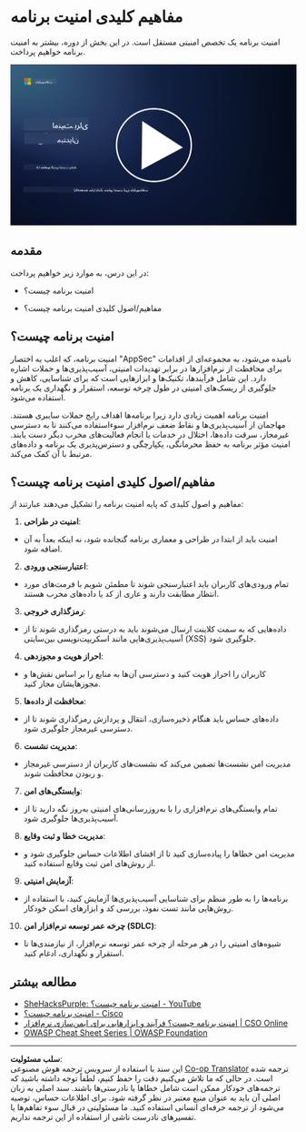 <!--
CO_OP_TRANSLATOR_METADATA:
{
  "original_hash": "e4b56bb23078d3ffb7ad407d280b0c36",
  "translation_date": "2025-09-03T18:36:25+00:00",
  "source_file": "5.1 AppSec key concepts.md",
  "language_code": "fa"
}
-->
# مفاهیم کلیدی امنیت برنامه

امنیت برنامه یک تخصص امنیتی مستقل است. در این بخش از دوره، بیشتر به امنیت برنامه خواهیم پرداخت.

[![تماشای ویدیو](../../translated_images/5-1_placeholder.29d7c06237ea84d113c4d91a72ee86a08f73f60187f2a32828c28cfda4f0aeb5.fa.png)](https://learn-video.azurefd.net/vod/player?id=d81dc210-ee8a-445a-aee0-aaf8a2b37af2)

## مقدمه

در این درس، به موارد زیر خواهیم پرداخت:

- امنیت برنامه چیست؟

- مفاهیم/اصول کلیدی امنیت برنامه چیست؟

## امنیت برنامه چیست؟

امنیت برنامه، که اغلب به اختصار "AppSec" نامیده می‌شود، به مجموعه‌ای از اقدامات برای محافظت از نرم‌افزارها در برابر تهدیدات امنیتی، آسیب‌پذیری‌ها و حملات اشاره دارد. این شامل فرآیندها، تکنیک‌ها و ابزارهایی است که برای شناسایی، کاهش و جلوگیری از ریسک‌های امنیتی در طول چرخه توسعه، استقرار و نگهداری یک برنامه استفاده می‌شود.

امنیت برنامه اهمیت زیادی دارد زیرا برنامه‌ها اهداف رایج حملات سایبری هستند. مهاجمان از آسیب‌پذیری‌ها و نقاط ضعف نرم‌افزار سوءاستفاده می‌کنند تا به دسترسی غیرمجاز، سرقت داده‌ها، اختلال در خدمات یا انجام فعالیت‌های مخرب دیگر دست یابند. امنیت مؤثر برنامه به حفظ محرمانگی، یکپارچگی و دسترس‌پذیری یک برنامه و داده‌های مرتبط با آن کمک می‌کند.

## مفاهیم/اصول کلیدی امنیت برنامه چیست؟

مفاهیم و اصول کلیدی که پایه امنیت برنامه را تشکیل می‌دهند عبارتند از:

1. **امنیت در طراحی**:

- امنیت باید از ابتدا در طراحی و معماری برنامه گنجانده شود، نه اینکه بعداً به آن اضافه شود.

2. **اعتبارسنجی ورودی**:

- تمام ورودی‌های کاربران باید اعتبارسنجی شوند تا مطمئن شویم با فرمت‌های مورد انتظار مطابقت دارند و عاری از کد یا داده‌های مخرب هستند.

3. **رمزگذاری خروجی**:

- داده‌هایی که به سمت کلاینت ارسال می‌شوند باید به درستی رمزگذاری شوند تا از آسیب‌پذیری‌هایی مانند اسکریپت‌نویسی بین‌سایتی (XSS) جلوگیری شود.

4. **احراز هویت و مجوزدهی**:

- کاربران را احراز هویت کنید و دسترسی آن‌ها به منابع را بر اساس نقش‌ها و مجوزهایشان مجاز کنید.

5. **محافظت از داده‌ها**:

- داده‌های حساس باید هنگام ذخیره‌سازی، انتقال و پردازش رمزگذاری شوند تا از دسترسی غیرمجاز جلوگیری شود.

6. **مدیریت نشست**:

- مدیریت امن نشست‌ها تضمین می‌کند که نشست‌های کاربران از دسترسی غیرمجاز و ربودن محافظت شوند.

7. **وابستگی‌های امن**:

- تمام وابستگی‌های نرم‌افزاری را با به‌روزرسانی‌های امنیتی به‌روز نگه دارید تا از آسیب‌پذیری‌ها جلوگیری شود.

8. **مدیریت خطا و ثبت وقایع**:

- مدیریت امن خطاها را پیاده‌سازی کنید تا از افشای اطلاعات حساس جلوگیری شود و از روش‌های امن ثبت وقایع استفاده کنید.

9. **آزمایش امنیتی**:

- برنامه‌ها را به طور منظم برای شناسایی آسیب‌پذیری‌ها آزمایش کنید، با استفاده از روش‌هایی مانند تست نفوذ، بررسی کد و ابزارهای اسکن خودکار.

10. **چرخه عمر توسعه نرم‌افزار امن (SDLC)**:

- شیوه‌های امنیتی را در هر مرحله از چرخه عمر توسعه نرم‌افزار، از نیازمندی‌ها تا استقرار و نگهداری، ادغام کنید.

## مطالعه بیشتر

- [SheHacksPurple: امنیت برنامه چیست؟ - YouTube](https://www.youtube.com/watch?v=eNmccQNzSSY)
- [امنیت برنامه چیست؟ - Cisco](https://www.cisco.com/c/en/us/solutions/security/application-first-security/what-is-application-security.html#~how-does-it-work)
- [امنیت برنامه چیست؟ فرآیند و ابزارهایی برای ایمن‌سازی نرم‌افزار | CSO Online](https://www.csoonline.com/article/566471/what-is-application-security-a-process-and-tools-for-securing-software.html)
- [OWASP Cheat Sheet Series | OWASP Foundation](https://owasp.org/www-project-cheat-sheets/)

---

**سلب مسئولیت**:  
این سند با استفاده از سرویس ترجمه هوش مصنوعی [Co-op Translator](https://github.com/Azure/co-op-translator) ترجمه شده است. در حالی که ما تلاش می‌کنیم دقت را حفظ کنیم، لطفاً توجه داشته باشید که ترجمه‌های خودکار ممکن است شامل خطاها یا نادرستی‌ها باشند. سند اصلی به زبان اصلی آن باید به عنوان منبع معتبر در نظر گرفته شود. برای اطلاعات حساس، توصیه می‌شود از ترجمه حرفه‌ای انسانی استفاده کنید. ما مسئولیتی در قبال سوء تفاهم‌ها یا تفسیرهای نادرست ناشی از استفاده از این ترجمه نداریم.